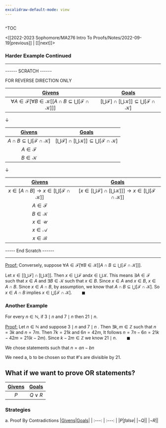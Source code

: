 ```yaml
---
excalidraw-default-mode: view
---
```



```toc

```

^TOC

<[[2022-2023 Sophomore/MA276 Intro To Proofs/Notes/2022-09-19|previous]] | [[|next]]>

### Harder Example Continued

---
------ SCRATCH ------

FOR REVERSE DIRECTION ONLY

|<u>Givens</u>|<u>Goals</u>|
| :---: | :---: |
|$\forall A \in \mathcal{F}[\forall B \in \mathcal{K}[[A\cap B \subseteq \bigcup[\mathcal{F}\cap\mathcal{K}]]]$|$[\bigcup \mathcal{F}]\cap [\bigcup\mathcal{K}]]\subseteq \bigcup[\mathcal{F}\cap\mathcal{K}]$|

$\downarrow$

|<u>Givens</u>|<u>Goals</u>|
| :---: | :---: |
|$A\cap B \subseteq \bigcup[\mathcal{F}\cap\mathcal{K}]$|$[\bigcup \mathcal{F}]\cap [\bigcup\mathcal{K}]]\subseteq \bigcup[\mathcal{F}\cap\mathcal{K}]$|
|$A \in \mathcal{F}$||
|$B \in \mathcal{K}$||

$\downarrow$

|<u>Givens</u>|<u>Goals</u>|
| :---: | :---: |
|$x \in [A\cap B] \to x \in [\bigcup[\mathcal{F}\cap\mathcal{K}]]$|$[x \in [\bigcup \mathcal{F}]\cap [\bigcup\mathcal{K}]]]\to x \in [\bigcup[\mathcal{F}\cap\mathcal{K}]]$|
|$A \in \mathcal{F}$||
|$B \in \mathcal{K}$||
|$x \in \mathcal{U}$||
|$x \in \mathcal{A}$||
|$x \in \mathcal{B}$||

----- End Scratch ------

---

<u>Proof:</u> Conversely, suppose $\forall A \in \mathcal{F}[\forall B \in \mathcal{K}[[A\cap B \subseteq \bigcup[\mathcal{F}\cap\mathcal{K}]]]$.

Let $x\in[[\bigcup\mathcal{F}]\cap[\bigcup\mathcal{K}]]$. Then $x \in \bigcup\mathcal{F}$ and$x \in \bigcup\mathcal{K}$. This means $\exists A \in \mathcal{F}$ such that $x\in A$ and $\exists B \in \mathcal{K}$ such that $x \in B$. Since $x \in A$ and $x\in B$, $x \in A \cap B$. Since $x \in A \cap B$, by assumption, we know that $A \cap B \subseteq \bigcup[\mathcal{F}\cap\mathcal{K}]$. So $x \in A \cap B$ implies $x \in \bigcup[\mathcal{F}\cap\mathcal{K}].\qquad\blacksquare$


### Another Example

For every $n\in\mathbb{N}$, if $3\mid n$ and $7 \mid n$ then $21 \mid n$.

<u>Proof:</u> Let $n\in\mathbb{N}$ and suppose $3 \mid n$ and $7 \mid n$ . Then $\exists k,m \in \mathbb{Z}$ such that $n=3k$ and $n=7m$. Then $7k = 21k$ and $6n = 42m$, It follows $n=7n-6n=21k-42m=21(k-2m)$. Since $k-2m\in\mathbb{Z}$ we know $21\mid n.\qquad\blacksquare$


We chose statements such that $n=an-bn$

We need a, b to be chosen so that #'s are divisible by 21.


## What if we want to prove OR statements?


|<u>Givens</u>|<u>Goals</u>|
| :---: | :---: |
|$P$|$Q\lor R$|

### Strategies

a. Proof By Contradictions
	|<u>Givens</u>|<u>Goals</u>|
	| :---: | :---: |
	|$P$|$false$|
	|$\neg Q$||
	|$\neg R$||


